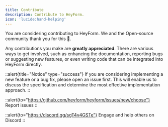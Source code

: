 ```yaml
---
title: Contribute
description: Contribute to HeyForm.
icon: 'lucide:hand-helping'
---
```


You are considering contributing to HeyForm. We and the Open-source community thank you for this 🙏.

Any contributions you make are **greatly appreciated**. There are various ways to get involved, such as enhancing the documentation, reporting bugs or suggesting new features, or even writing code that can be integrated into HeyForm directly.

::alert{title="Notice" type="success"}
  If you are considering implementing a new feature or a bug fix, please open an issue first. This will enable us to discuss the specification and determine the most effective implementation approach.
::

::alert{to="https://github.com/heyform/heyform/issues/new/choose"}
Report issues
::

::alert{to="https://discord.gg/sgT4v4GSTe"}
Engage and help others on Discord
::